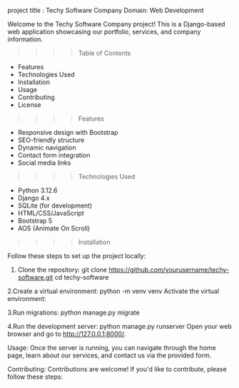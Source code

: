 project title : Techy Software Company
Domain: Web Development

Welcome to the Techy Software Company project! This is a Django-based web application showcasing our portfolio, services, and company information.

>>>>Table of Contents
- Features
- Technologies Used
- Installation
- Usage
- Contributing
- License

>>>>Features
- Responsive design with Bootstrap
- SEO-friendly structure
- Dynamic navigation
- Contact form integration
- Social media links

>>>>Technologies Used

- Python 3.12.6
- Django 4.x
- SQLite (for development)
- HTML/CSS/JavaScript
- Bootstrap 5
- AOS (Animate On Scroll)

>>>>Installation

Follow these steps to set up the project locally:

1. Clone the repository:
   git clone https://github.com/yourusername/techy-software.git
   cd techy-software
   
2.Create a virtual environment:
  python -m venv venv
  Activate the virtual environment:

3.Run migrations:
  python manage.py migrate
  
4.Run the development server:
  python manage.py runserver
  Open your web browser and go to http://127.0.0.1:8000/.

Usage:
  Once the server is running, you can navigate through the home page, learn about our services, and contact us via the provided form.

Contributing:
  Contributions are welcome! If you'd like to contribute, please follow these steps:



